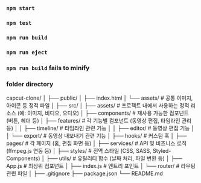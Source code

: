 
### `npm start`
### `npm test`
### `npm run build`
### `npm run eject`
### `npm run build` fails to minify
### folder directory

capcut-clone/
│
├── public/
│   ├── index.html
│   └── assets/               # 공통 이미지, 아이콘 등 정적 파일
│
├── src/
│   ├── assets/               # 프로젝트 내에서 사용하는 정적 리소스 (예: 이미지, 비디오, 오디오)
│   ├── components/           # 재사용 가능한 컴포넌트 (버튼, 헤더 등)
│   ├── features/             # 각 기능별 컴포넌트 (동영상 편집, 타임라인 관리 등)
│   │   ├── timeline/         # 타임라인 관련 기능
│   │   ├── editor/           # 동영상 편집 기능
│   │   └── export/           # 동영상 내보내기 관련 기능
│   ├── hooks/                # 커스텀 훅
│   ├── pages/                # 각 페이지 (홈, 편집 화면 등)
│   ├── services/             # API 및 비즈니스 로직 (ffmpeg.js 연동 등)
│   ├── styles/               # 전역 스타일 (CSS, SASS, Styled-Components)
│   ├── utils/                # 유틸리티 함수 (날짜 처리, 파일 변환 등)
│   ├── App.js                # 최상위 컴포넌트
│   ├── index.js              # 엔트리 포인트
│   └── router/               # 라우팅 관련 파일
│
├── .gitignore
├── package.json
└── README.md